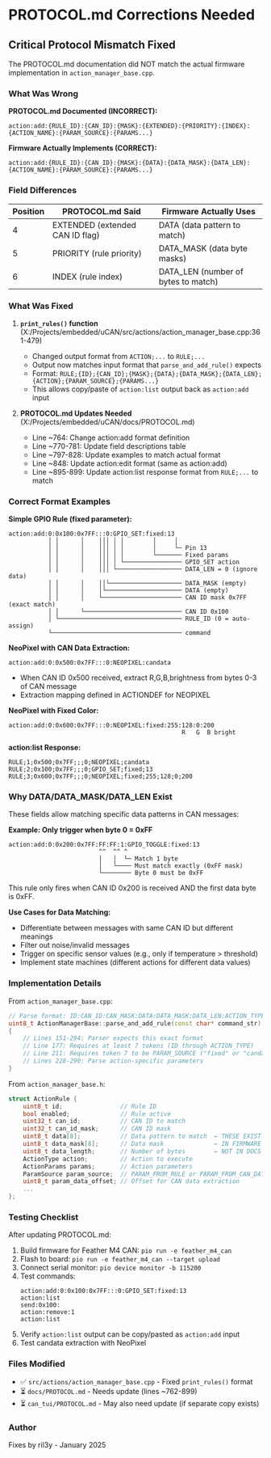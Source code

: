# PROTOCOL.md Corrections Needed

## Critical Protocol Mismatch Fixed

The PROTOCOL.md documentation did NOT match the actual firmware implementation in `action_manager_base.cpp`.

### What Was Wrong

**PROTOCOL.md Documented (INCORRECT):**
```
action:add:{RULE_ID}:{CAN_ID}:{MASK}:{EXTENDED}:{PRIORITY}:{INDEX}:{ACTION_NAME}:{PARAM_SOURCE}:{PARAMS...}
```

**Firmware Actually Implements (CORRECT):**
```
action:add:{RULE_ID}:{CAN_ID}:{MASK}:{DATA}:{DATA_MASK}:{DATA_LEN}:{ACTION_NAME}:{PARAM_SOURCE}:{PARAMS...}
```

### Field Differences

| Position | PROTOCOL.md Said | Firmware Actually Uses |
|----------|------------------|------------------------|
| 4 | EXTENDED (extended CAN ID flag) | DATA (data pattern to match) |
| 5 | PRIORITY (rule priority) | DATA_MASK (data byte masks) |
| 6 | INDEX (rule index) | DATA_LEN (number of bytes to match) |

### What Was Fixed

1. **`print_rules()` function** (X:/Projects/embedded/uCAN/src/actions/action_manager_base.cpp:361-479)
   - Changed output format from `ACTION;...` to `RULE;...`
   - Output now matches input format that `parse_and_add_rule()` expects
   - Format: `RULE;{ID};{CAN_ID};{MASK};{DATA};{DATA_MASK};{DATA_LEN};{ACTION};{PARAM_SOURCE};{PARAMS...}`
   - This allows copy/paste of `action:list` output back as `action:add` input

2. **PROTOCOL.md Updates Needed** (X:/Projects/embedded/uCAN/docs/PROTOCOL.md)
   - Line ~764: Change action:add format definition
   - Line ~770-781: Update field descriptions table
   - Line ~797-828: Update examples to match actual format
   - Line ~848: Update action:edit format (same as action:add)
   - Line ~895-899: Update action:list response format from `RULE;...` to match

### Correct Format Examples

**Simple GPIO Rule (fixed parameter):**
```
action:add:0:0x100:0x7FF:::0:GPIO_SET:fixed:13
           │ │      │    │││ │ │        │     │
           │ │      │    │││ │ │        │     └─ Pin 13
           │ │      │    │││ │ │        └─────── Fixed params
           │ │      │    │││ │ └──────────────── GPIO_SET action
           │ │      │    │││ └────────────────── DATA_LEN = 0 (ignore data)
           │ │      │    ││└──────────────────── DATA_MASK (empty)
           │ │      │    │└───────────────────── DATA (empty)
           │ │      │    └────────────────────── CAN ID mask 0x7FF (exact match)
           │ │      └─────────────────────────── CAN ID 0x100
           │ └────────────────────────────────── RULE_ID (0 = auto-assign)
           └──────────────────────────────────── command
```

**NeoPixel with CAN Data Extraction:**
```
action:add:0:0x500:0x7FF:::0:NEOPIXEL:candata
```
- When CAN ID 0x500 received, extract R,G,B,brightness from bytes 0-3 of CAN message
- Extraction mapping defined in ACTIONDEF for NEOPIXEL

**NeoPixel with Fixed Color:**
```
action:add:0:0x600:0x7FF:::0:NEOPIXEL:fixed:255:128:0:200
                                                R   G  B bright
```

**action:list Response:**
```
RULE;1;0x500;0x7FF;;;0;NEOPIXEL;candata
RULE;2;0x100;0x7FF;;;0;GPIO_SET;fixed;13
RULE;3;0x600;0x7FF;;;0;NEOPIXEL;fixed;255;128;0;200
```

### Why DATA/DATA_MASK/DATA_LEN Exist

These fields allow matching specific data patterns in CAN messages:

**Example: Only trigger when byte 0 = 0xFF**
```
action:add:0:0x200:0x7FF:FF:FF:1:GPIO_TOGGLE:fixed:13
                         ^^  ^^ ^
                         │   │  └─ Match 1 byte
                         │   └──── Must match exactly (0xFF mask)
                         └──────── Byte 0 must be 0xFF
```

This rule only fires when CAN ID 0x200 is received AND the first data byte is 0xFF.

**Use Cases for Data Matching:**
- Differentiate between messages with same CAN ID but different meanings
- Filter out noise/invalid messages
- Trigger on specific sensor values (e.g., only if temperature > threshold)
- Implement state machines (different actions for different data values)

### Implementation Details

From `action_manager_base.cpp`:

```cpp
// Parse format: ID:CAN_ID:CAN_MASK:DATA:DATA_MASK:DATA_LEN:ACTION_TYPE:PARAM_SOURCE:PARAM1:PARAM2:...
uint8_t ActionManagerBase::parse_and_add_rule(const char* command_str)
{
    // Lines 151-294: Parser expects this exact format
    // Line 177: Requires at least 7 tokens (ID through ACTION_TYPE)
    // Line 211: Requires token 7 to be PARAM_SOURCE ("fixed" or "candata")
    // Lines 228-290: Parse action-specific parameters
}
```

From `action_manager_base.h`:

```cpp
struct ActionRule {
    uint8_t id;                // Rule ID
    bool enabled;              // Rule active
    uint32_t can_id;           // CAN ID to match
    uint32_t can_id_mask;      // CAN ID mask
    uint8_t data[8];           // Data pattern to match  ← THESE EXIST
    uint8_t data_mask[8];      // Data mask              ← IN FIRMWARE
    uint8_t data_length;       // Number of bytes        ← NOT IN DOCS
    ActionType action;         // Action to execute
    ActionParams params;       // Action parameters
    ParamSource param_source;  // PARAM_FROM_RULE or PARAM_FROM_CAN_DATA
    uint8_t param_data_offset; // Offset for CAN data extraction
    ...
};
```

### Testing Checklist

After updating PROTOCOL.md:

1. Build firmware for Feather M4 CAN: `pio run -e feather_m4_can`
2. Flash to board: `pio run -e feather_m4_can --target upload`
3. Connect serial monitor: `pio device monitor -b 115200`
4. Test commands:
   ```
   action:add:0:0x100:0x7FF:::0:GPIO_SET:fixed:13
   action:list
   send:0x100:
   action:remove:1
   action:list
   ```
5. Verify `action:list` output can be copy/pasted as `action:add` input
6. Test candata extraction with NeoPixel

### Files Modified

- ✅ `src/actions/action_manager_base.cpp` - Fixed `print_rules()` format
- ⏳ `docs/PROTOCOL.md` - Needs update (lines ~762-899)
- ⏳ `can_tui/PROTOCOL.md` - May also need update (if separate copy exists)

### Author

Fixes by ril3y - January 2025
